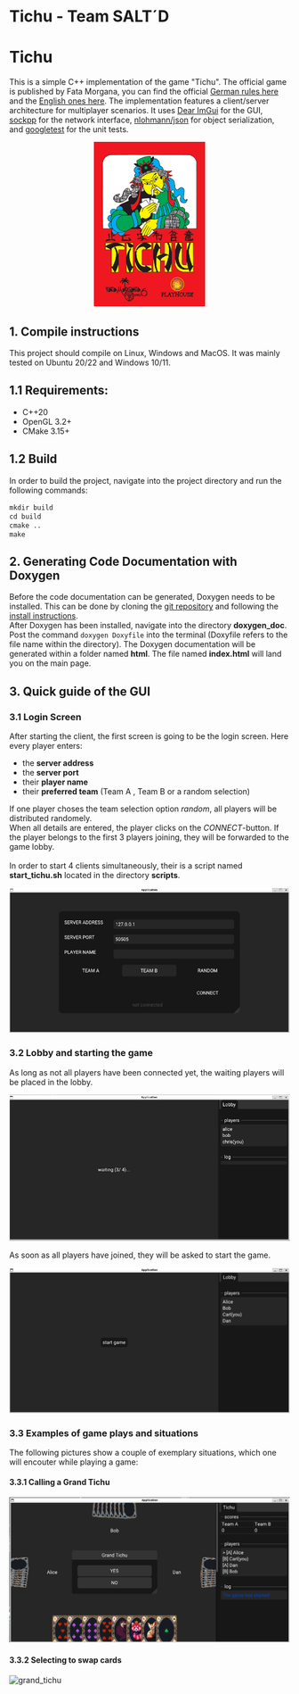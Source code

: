 # Tichu - Team SALT´D

# Tichu

This is a simple C++ implementation of the game "Tichu". The official game is published by Fata Morgana, you can find the official [German rules here](https://abacusspiele.de/wp-content/uploads/2021/01/Tichu_Regel.pdf) and the [English ones here](https://fatamorgana.ch/fatamorgana/tichu/english-rules).
The implementation features a client/server architecture for multiplayer scenarios.
It uses [Dear ImGui](https://github.com/ocornut/imgui) for the GUI, [sockpp](https://github.com/fpagliughi/sockpp) for the network interface, [nlohmann/json](https://github.com/nlohmann/json) for object serialization, and [googletest](https://github.com/google/googletest) for the unit tests. 

<div align="center">

<img src="./assets/tichu_logo.png" alt="Tichu Logo" width="200px"/>

</div>

## 1. Compile instructions
This project should compile on Linux, Windows and MacOS. It was mainly tested on Ubuntu  20/22 and Windows 10/11.

## 1.1 Requirements:
- C++20
- OpenGL 3.2+
- CMake 3.15+

## 1.2 Build

In order to build the project, navigate into the project directory and run the following commands:
```
mkdir build
cd build
cmake ..
make
```

## 2. Generating Code Documentation with Doxygen

Before the code documentation can be generated, Doxygen needs to be installed. This can be done by cloning the [git repository](https://github.com/doxygen/doxygen) and following the [install instructions](https://www.doxygen.nl/manual/install.html#google_vignette). <br>
After Doxygen has been installed, navigate into the directory **doxygen_doc**. Post the command `doxygen Doxyfile`  into the terminal (Doxyfile refers to the file name within the directory). The Doxygen documentation will be generated within a folder named **html**. The file named **index.html** will land you on the main page.


## 3. Quick guide of the GUI

### 3.1 Login Screen

After starting the client, the first screen is going to be the login screen. Here every player enters:
- the **server address**
- the **server port**
- their **player name**
- their **preferred team** (Team A , Team B or a random selection)

If one player choses the team selection option *random*, all players will be distributed randomely. <br>
When all details are entered, the player clicks on the *CONNECT*-button. If the player belongs to the first 3 players joining, they will be forwarded to the game lobby.<br>
<br>
In order to start 4 clients simultaneously, their is a script named **start_tichu.sh** located in the directory **scripts**.

![Login-Screen](./assets/login_screen.jpeg?raw=true)

### 3.2 Lobby and starting the game

As long as not all players have been connected yet, the waiting players will be placed in the lobby.

![Lobby](./assets/lobby.png?raw=true)

As soon as all players have joined, they will be asked to start the game.

![start_game](./assets/3_start_game.png?raw=true)


### 3.3 Examples of game plays and situations

The following pictures show a couple of exemplary situations, which one will encouter while playing a game:

#### 3.3.1 Calling a Grand Tichu

![grand_tichu](./assets/4_call_grand_tichu.png?raw=true)

#### 3.3.2 Selecting to swap cards

![grand_tichu](./assets/6_swap_cards.png.png?raw=true)